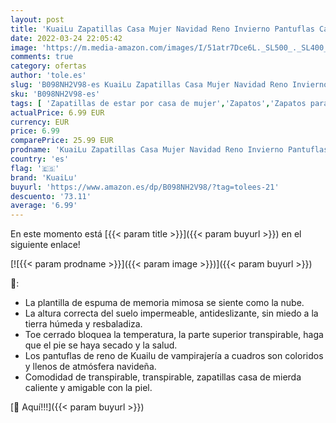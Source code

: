 ```yaml
---
layout: post
title: 'KuaiLu Zapatillas Casa Mujer Navidad Reno Invierno Pantuflas Caliente Peluche Piel Forradas Cerradas Babuchas Señoras Comoda Peludas Pelo Memory Foam Cuadros Slipper Antideslizante Goma Suela Gris 36'
date: 2022-03-24 22:05:42
image: 'https://m.media-amazon.com/images/I/51atr7Dce6L._SL500_._SL400_.jpg'
comments: true
category: ofertas
author: 'tole.es'
slug: 'B098NH2V98-es KuaiLu Zapatillas Casa Mujer Navidad Reno Invierno...'
sku: 'B098NH2V98-es'
tags: [ 'Zapatillas de estar por casa de mujer','Zapatos','Zapatos para mujer','Zapatos y complementos','kuailu','navidad', ]
actualPrice: 6.99 EUR
currency: EUR
price: 6.99
comparePrice: 25.99 EUR
prodname: 'KuaiLu Zapatillas Casa Mujer Navidad Reno Invierno Pantuflas Caliente Peluche Piel Forradas Cerradas Babuchas Señoras Comoda Peludas Pelo Memory Foam Cuadros Slipper Antideslizante Goma Suela Gris 36'
country: 'es'
flag: '🇪🇸'
brand: 'KuaiLu'
buyurl: 'https://www.amazon.es/dp/B098NH2V98/?tag=tolees-21'
descuento: '73.11'
average: '6.99'
---
```


En este momento está [{{< param title >}}]({{< param buyurl >}}) en el siguiente enlace!

[![{{< param prodname >}}]({{< param image >}})]({{< param buyurl >}})

🔎:

- La plantilla de espuma de memoria mimosa se siente como la nube.
- La altura correcta del suelo impermeable, antideslizante, sin miedo a la tierra húmeda y resbaladiza.
- Toe cerrado bloquea la temperatura, la parte superior transpirable, haga que el pie se haya secado y la salud.
- Los pantuflas de reno de Kuailu de vampirajería a cuadros son coloridos y llenos de atmósfera navideña.
- Comodidad de transpirable, transpirable, zapatillas casa de mierda caliente y amigable con la piel.

[🛒 Aquí!!!]({{< param buyurl >}})
